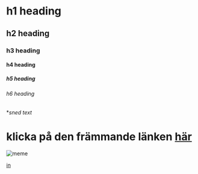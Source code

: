 # h1 heading
## h2 heading
### h3 heading
#### h4 heading
##### h5 heading
###### h6 heading

**sned text*
# klicka på den främmande länken [här](https://www.youtube.com/watch?v=dQw4w9WgXcQ)

![meme](https://i.imgflip.com/7h1w9i.jpg)

[in](https://raw.githubusercontent.com/Kewbab/Kewbab.github.io/main/IMG-1457.PNG)
